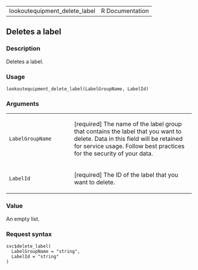 <table style="width: 100%;">
<tbody>
<tr class="odd">
<td>lookoutequipment_delete_label</td>
<td style="text-align: right;">R Documentation</td>
</tr>
</tbody>
</table>

## Deletes a label

### Description

Deletes a label.

### Usage

    lookoutequipment_delete_label(LabelGroupName, LabelId)

### Arguments

<table>
<colgroup>
<col style="width: 35%" />
<col style="width: 65%" />
</colgroup>
<tbody>
<tr class="odd">
<td><code
id="lookoutequipment_delete_label_:_LabelGroupName">LabelGroupName</code></td>
<td><p>[required] The name of the label group that contains the label
that you want to delete. Data in this field will be retained for service
usage. Follow best practices for the security of your data.</p></td>
</tr>
<tr class="even">
<td><code
id="lookoutequipment_delete_label_:_LabelId">LabelId</code></td>
<td><p>[required] The ID of the label that you want to delete.</p></td>
</tr>
</tbody>
</table>

### Value

An empty list.

### Request syntax

    svc$delete_label(
      LabelGroupName = "string",
      LabelId = "string"
    )
